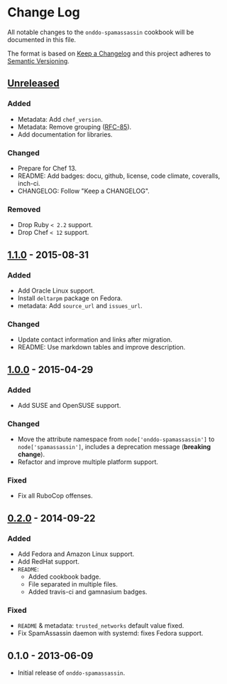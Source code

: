 # Change Log
All notable changes to the `onddo-spamassassin` cookbook will be documented in this file.

The format is based on [Keep a Changelog](http://keepachangelog.com/) and this project adheres to [Semantic Versioning](http://semver.org/).

## [Unreleased]
### Added
- Metadata: Add `chef_version`.
- Metadata: Remove grouping ([RFC-85](https://github.com/chef/chef-rfc/blob/8d47f1d0afa5a2313ed2010e0eda318edc28ba47/rfc085-remove-unused-metadata.md)).
- Add documentation for libraries.

### Changed
- Prepare for Chef 13.
- README: Add badges: docu, github, license, code climate, coveralls, inch-ci.
- CHANGELOG: Follow "Keep a CHANGELOG".

### Removed
- Drop Ruby `< 2.2` support.
- Drop Chef `< 12` support.

## [1.1.0] - 2015-08-31
### Added
- Add Oracle Linux support.
- Install `deltarpm` package on Fedora.
- metadata: Add `source_url` and `issues_url`.

### Changed
- Update contact information and links after migration.
- README: Use markdown tables and improve description.

## [1.0.0] - 2015-04-29
### Added
- Add SUSE and OpenSUSE support.

### Changed
- Move the attribute namespace from `node['onddo-spamassassin']` to `node['spamassassin']`, includes a deprecation message  (**breaking change**).
- Refactor and improve multiple platform support.

### Fixed
- Fix all RuboCop offenses.

## [0.2.0] - 2014-09-22
### Added
- Add Fedora and Amazon Linux support.
- Add RedHat support.
- `README`:
  - Added cookbook badge.
  - File separated in multiple files.
  - Added travis-ci and gamnasium badges.

### Fixed
- `README` & metadata: `trusted_networks` default value fixed.
- Fix SpamAssassin daemon with systemd: fixes Fedora support.

## 0.1.0 - 2013-06-09
- Initial release of `onddo-spamassassin`.

[Unreleased]: https://github.com/zuazo/spamassassin-cookbook/compare/1.1.0...HEAD
[1.1.0]: https://github.com/zuazo/spamassassin-cookbook/compare/1.0.0...1.1.0
[1.0.0]: https://github.com/zuazo/spamassassin-cookbook/compare/0.2.0...1.0.0
[0.2.0]: https://github.com/zuazo/spamassassin-cookbook/compare/0.1.0...0.2.0
